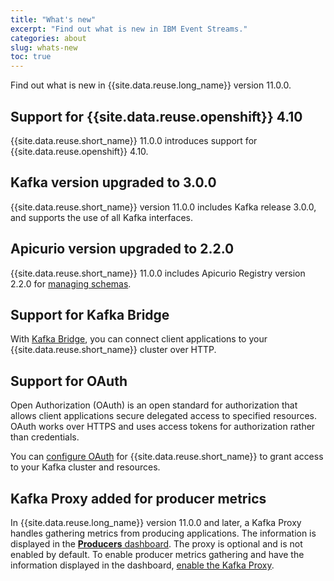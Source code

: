 ```yaml
---
title: "What's new"
excerpt: "Find out what is new in IBM Event Streams."
categories: about
slug: whats-new
toc: true
---
```


Find out what is new in {{site.data.reuse.long_name}} version 11.0.0.

## Support for {{site.data.reuse.openshift}} 4.10

{{site.data.reuse.short_name}} 11.0.0 introduces support for {{site.data.reuse.openshift}} 4.10.

## Kafka version upgraded to 3.0.0

{{site.data.reuse.short_name}} version 11.0.0 includes Kafka release 3.0.0, and supports the use of all Kafka interfaces.

## Apicurio version upgraded to 2.2.0

{{site.data.reuse.short_name}} 11.0.0 includes Apicurio Registry version 2.2.0 for [managing schemas](../../schemas/overview/#schema-registry).

## Support for Kafka Bridge

With [Kafka Bridge](../../connecting/kafka-bridge/), you can connect client applications to your {{site.data.reuse.short_name}} cluster over HTTP.

## Support for OAuth

Open Authorization (OAuth) is an open standard for authorization that allows client applications secure delegated access to specified resources. OAuth works over HTTPS and uses access tokens for authorization rather than credentials.


You can [configure OAuth](../../installing/configuring/#enabling-oauth) for {{site.data.reuse.short_name}} to grant access to your Kafka cluster and resources.

## Kafka Proxy added for producer metrics

In {{site.data.reuse.long_name}} version 11.0.0 and later, a Kafka Proxy handles gathering metrics from producing applications. The information is displayed in the [**Producers** dashboard](../../administering/topic-health/). The proxy is optional and is not enabled by default. To enable producer metrics gathering and have the information displayed in the dashboard, [enable the Kafka Proxy](../../installing/configuring/#enabling-collection-of-producer-metrics).

